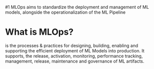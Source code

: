 #1 MLOps aims to standardize the deployment and management of ML models, alongside the operationalization of the ML Pipeline 

# What is MLOps? 
is the processes & practices for designing, building, enabling and supporting the efficient deployment of ML Models into production. 
It supports, the release, activation, monitoring, performance tracking, management, release, maintenance and governance of ML artifacts. 